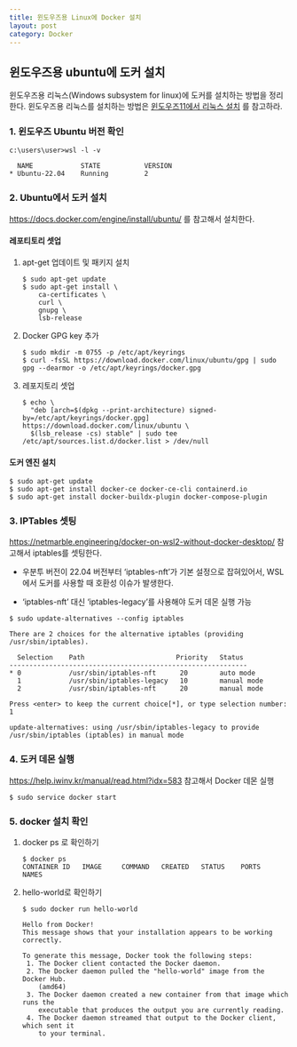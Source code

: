 ```yaml
---
title: 윈도우즈용 Linux에 Docker 설치
layout: post
category: Docker
---
```


## 윈도우즈용 ubuntu에 도커 설치



윈도우즈용 리눅스(Windows subsystem for linux)에 도커를 설치하는 방법을 정리한다. 윈도우즈용 리눅스를 설치하는 방법은 [윈도우즈11에서 리눅스 설치](2023-02-26-docker-setup.md) 를 참고하라. 

### 1. 윈도우즈 Ubuntu 버전 확인

```shell
c:\users\user>wsl -l -v

  NAME            STATE           VERSION
* Ubuntu-22.04    Running         2
```



### 2. Ubuntu에서 도커 설치

https://docs.docker.com/engine/install/ubuntu/  를 참고해서 설치한다.

#### 레포티토리 셋업

1. apt-get 업데이트 및 패키지 설치

   ```shell
   $ sudo apt-get update
   $ sudo apt-get install \
       ca-certificates \
       curl \
       gnupg \
       lsb-release
   ```

2. Docker GPG key 추가

   ```shell
   $ sudo mkdir -m 0755 -p /etc/apt/keyrings
   $ curl -fsSL https://download.docker.com/linux/ubuntu/gpg | sudo gpg --dearmor -o /etc/apt/keyrings/docker.gpg
   ```

3. 레포지토리 셋업

   ```shell
   $ echo \
     "deb [arch=$(dpkg --print-architecture) signed-by=/etc/apt/keyrings/docker.gpg] https://download.docker.com/linux/ubuntu \
     $(lsb_release -cs) stable" | sudo tee /etc/apt/sources.list.d/docker.list > /dev/null
   ```

#### 도커 엔진 설치

```shell
$ sudo apt-get update
$ sudo apt-get install docker-ce docker-ce-cli containerd.io 
$ sudo apt-get install docker-buildx-plugin docker-compose-plugin
```



### 3. IPTables 셋팅

 https://netmarble.engineering/docker-on-wsl2-without-docker-desktop/ 참고해서 iptables를 셋팅한다. 

*  우분투 버전이 22.04 버전부터 ‘iptables-nft’가 기본 설정으로 잡혀있어서, WSL에서 도커를 사용할 때 호환성 이슈가 발생한다.    

*  ‘iptables-nft’ 대신 ‘iptables-legacy’를 사용해야 도커 데몬 실행 가능

  ```shell
  $ sudo update-alternatives --config iptables
  
  There are 2 choices for the alternative iptables (providing /usr/sbin/iptables).
  
    Selection    Path                       Priority   Status
  ------------------------------------------------------------
  * 0            /usr/sbin/iptables-nft      20        auto mode
    1            /usr/sbin/iptables-legacy   10        manual mode
    2            /usr/sbin/iptables-nft      20        manual mode
  
  Press <enter> to keep the current choice[*], or type selection number: 1
  
  update-alternatives: using /usr/sbin/iptables-legacy to provide /usr/sbin/iptables (iptables) in manual mode
  ```

   

### 4. 도커 데몬 실행

 https://help.iwinv.kr/manual/read.html?idx=583 참고해서 Docker 데몬 실행

```shell
$ sudo service docker start 
```



### 5. docker 설치 확인

1. docker ps 로 확인하기

   ```shell
   $ docker ps
   CONTAINER ID   IMAGE     COMMAND   CREATED   STATUS    PORTS     NAMES
   ```

2. hello-world로 확인하기

   ```shell
   $ sudo docker run hello-world
   ```

   ```shell
   Hello from Docker!
   This message shows that your installation appears to be working correctly.
   
   To generate this message, Docker took the following steps:
    1. The Docker client contacted the Docker daemon.
    2. The Docker daemon pulled the "hello-world" image from the Docker Hub.
       (amd64)
    3. The Docker daemon created a new container from that image which runs the
       executable that produces the output you are currently reading.
    4. The Docker daemon streamed that output to the Docker client, which sent it
       to your terminal.
   ```

   
